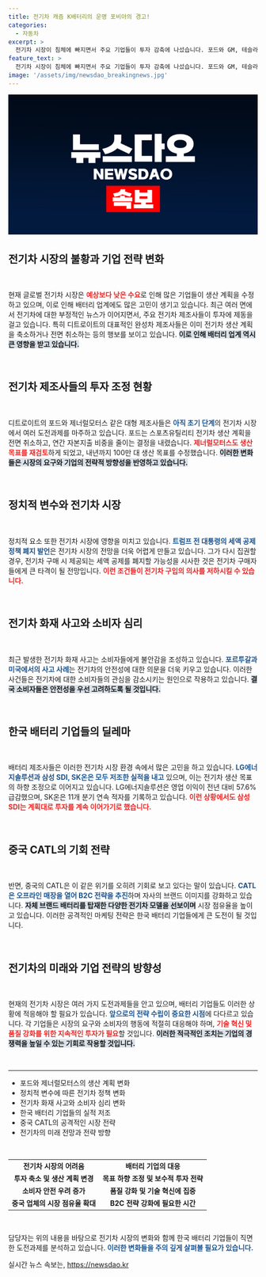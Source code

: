 ```yaml
---
title: 전기차 캐즘 K배터리의 운명 포비아의 경고!
categories:
  - 자동차
excerpt: >
  전기차 시장이 침체에 빠지면서 주요 기업들이 투자 감축에 나섰습니다. 포드와 GM, 테슬라는 생산 계획을 취소하고 목표치를 낮추며 우려가 커지고 있습니다. 반면 CATL은 새로운 전략으로 시장 점유율을 확대하고 있어 눈길을 끌고 있습니다.
feature_text: >
  전기차 시장이 침체에 빠지면서 주요 기업들이 투자 감축에 나섰습니다. 포드와 GM, 테슬라는 생산 계획을 취소하고 목표치를 낮추며 우려가 커지고 있습니다. 반면 CATL은 새로운 전략으로 시장 점유율을 확대하고 있어 눈길을 끌고 있습니다.
image: '/assets/img/newsdao_breakingnews.jpg'
---
```


<p><img src="/assets/img/newsdao_breakingnews.jpg" alt="koreaapp 속보" /></p>

<h2 data-ke-size="size26">전기차 시장의 불황과 기업 전략 변화</h2>

<p data-ke-size="size16">&nbsp;</p>

<p>현재 글로벌 전기차 시장은 <b><span style="color: #ee2323;">예상보다 낮은 수요</span></b>로 인해 많은 기업들이 생산 계획을 수정하고 있으며, 이로 인해 배터리 업계에도 많은 고민이 생기고 있습니다. 최근 여러 면에서 전기차에 대한 부정적인 뉴스가 이어지면서, 주요 전기차 제조사들이 투자에 제동을 걸고 있습니다. 특히 디트로이트의 대표적인 완성차 제조사들은 이미 전기차 생산 계획을 축소하거나 전면 취소하는 등의 행보를 보이고 있습니다. <b><span style="background-color: #21538527;">이로 인해 배터리 업계 역시 큰 영향을 받고 있습니다.</span></b></p>

<p data-ke-size="size16">&nbsp;</p>

<h2 data-ke-size="size26">전기차 제조사들의 투자 조정 현황</h2>

<p data-ke-size="size16">&nbsp;</p>

<p>디트로이트의 포드와 제너럴모터스 같은 대형 제조사들은 <b><span style="color: #1a5490;">아직 초기 단계</span></b>의 전기차 시장에서 여러 도전과제를 마주하고 있습니다. 포드는 스포츠유틸리티 전기차 생산 계획을 전면 취소하고, 연간 자본지출 비중을 줄이는 결정을 내렸습니다. <b><span style="color: #ee2323;">제너럴모터스도 생산 목표를 재검토</span></b>하게 되었고, 내년까지 100만 대 생산 목표를 수정했습니다. <b><span style="background-color: #21538527;">이러한 변화들은 시장의 요구와 기업의 전략적 방향성을 반영하고 있습니다.</span></b></p>

<p data-ke-size="size16">&nbsp;</p>

<h2 data-ke-size="size26">정치적 변수와 전기차 시장</h2>

<p data-ke-size="size16">&nbsp;</p>

<p>정치적 요소 또한 전기차 시장에 영향을 미치고 있습니다. <b><span style="color: #1a5490;">트럼프 전 대통령의 세액 공제 정책 폐지 발언</span></b>은 전기차 시장의 전망을 더욱 어렵게 만들고 있습니다. 그가 다시 집권할 경우, 전기차 구매 시 제공되는 세액 공제를 폐지할 가능성을 시사한 것은 전기차 구매자들에게 큰 타격이 될 전망입니다. <b><span style="color: #ee2323;">이런 조건들이 전기차 구입의 의사를 저하시킬 수 있습니다.</span></b></p>

<p data-ke-size="size16">&nbsp;</p>

<h2 data-ke-size="size26">전기차 화재 사고와 소비자 심리</h2>

<p data-ke-size="size16">&nbsp;</p>

<p>최근 발생한 전기차 화재 사고는 소비자들에게 불안감을 조성하고 있습니다. <b><span style="color: #1a5490;">포르투갈과 미국에서의 사고 사례</span></b>는 전기차의 안전성에 대한 의문을 더욱 키우고 있습니다. 이러한 사건들은 전기차에 대한 소비자들의 관심을 감소시키는 원인으로 작용하고 있습니다. <b><span style="background-color: #21538527;">결국 소비자들은 안전성을 우선 고려하도록 될 것입니다.</span></b></p>

<p data-ke-size="size16">&nbsp;</p>

<h2 data-ke-size="size26">한국 배터리 기업들의 딜레마</h2>

<p data-ke-size="size16">&nbsp;</p>

<p>배터리 제조사들은 이러한 전기차 시장 환경 속에서 많은 고민을 하고 있습니다. <b><span style="color: #1a5490;">LG에너지솔루션과 삼성 SDI, SK온은 모두 저조한 실적을 내고</span></b> 있으며, 이는 전기차 생산 목표의 하향 조정으로 이어지고 있습니다. LG에너지솔루션은 영업 이익이 전년 대비 57.6% 급감했으며, SK온은 11개 분기 연속 적자를 기록하고 있습니다. <b><span style="color: #ee2323;">이런 상황에서도 삼성 SDI는 계획대로 투자를 계속 이어가기로 했습니다.</span></b></p>

<p data-ke-size="size16">&nbsp;</p>

<h2 data-ke-size="size26">중국 CATL의 기회 전략</h2>

<p data-ke-size="size16">&nbsp;</p>

<p>반면, 중국의 CATL은 이 같은 위기를 오히려 기회로 보고 있다는 말이 있습니다. <b><span style="color: #1a5490;">CATL은 오프라인 매장을 열어 B2C 전략을 추진</span></b>하며 자사의 브랜드 이미지를 강화하고 있습니다. <b><span style="background-color: #21538527;">자체 브랜드 배터리를 탑재한 다양한 전기차 모델을 선보이며</span></b> 시장 점유율을 높이고 있습니다. 이러한 공격적인 마케팅 전략은 한국 배터리 기업들에게 큰 도전이 될 것입니다.</p>

<p data-ke-size="size16">&nbsp;</p>

<h2 data-ke-size="size26">전기차의 미래와 기업 전략의 방향성</h2>

<p data-ke-size="size16">&nbsp;</p>

<p>현재의 전기차 시장은 여러 가지 도전과제들을 안고 있으며, 배터리 기업들도 이러한 상황에 적응해야 할 필요가 있습니다. <b><span style="color: #1a5490;">앞으로의 전략 수립이 중요한 시점</span></b>에 다다르고 있습니다. 각 기업들은 시장의 요구와 소비자의 행동에 적절히 대응해야 하며, <b><span style="color: #ee2323;">기술 혁신 및 품질 강화를 위한 지속적인 투자가 필요</span></b>할 것입니다. <b><span style="background-color: #21538527;">이러한 적극적인 조치는 기업의 경쟁력을 높일 수 있는 기회로 작용할 것입니다.</span></b></p>

<p data-ke-size="size16">&nbsp;</p>

<hr>

<ul>
<li>포드와 제너럴모터스의 생산 계획 변화</li>
<li>정치적 변수에 따른 전기차 정책 변화</li>
<li>전기차 화재 사고와 소비자 심리 변화</li>
<li>한국 배터리 기업들의 실적 저조</li>
<li>중국 CATL의 공격적인 시장 전략</li>
<li>전기차의 미래 전망과 전략 방향</li>
</ul>

<p data-ke-size="size16">&nbsp;</p>

<table style="width: 100%; border-collapse: collapse;">
<tr>
<td style="text-align: center; height: 17px;"><b>전기차 시장의 어려움</b></td>
<td style="text-align: center; height: 17px;"><b>배터리 기업의 대응</b></td>
</tr>
<tr>
<td style="text-align: center; height: 17px;"><b>투자 축소 및 생산 계획 변경</b></td>
<td style="text-align: center; height: 17px;"><b>목표 하향 조정 및 보수적 투자 전략</b></td>
</tr>
<tr>
<td style="text-align: center; height: 17px;"><b>소비자 안전 우려 증가</b></td>
<td style="text-align: center; height: 17px;"><b>품질 강화 및 기술 혁신에 집중</b></td>
</tr>
<tr>
<td style="text-align: center; height: 17px;"><b>중국 업체의 시장 점유율 확대</b></td>
<td style="text-align: center; height: 17px;"><b>B2C 전략 강화에 필요한 시간</b></td>
</tr>
</table>

<p data-ke-size="size16">&nbsp;</p> 

<p>담당자는 위의 내용을 바탕으로 전기차 시장의 변화와 함께 한국 배터리 기업들이 직면한 도전과제를 분석하고 있습니다. <b><span style="color: #1a5490;">이러한 변화들을 주의 깊게 살펴볼 필요가 있습니다.</span></b></p>
실시간 뉴스 속보는, <a href="https://newsdao.kr" rel="dofollow">https://newsdao.kr</a>


